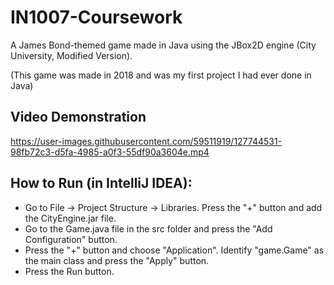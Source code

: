 # IN1007-Coursework
A James Bond-themed game made in Java using the JBox2D engine (City University, Modified Version).

(This game was made in 2018 and was my first project I had ever done in Java)

## Video Demonstration
https://user-images.githubusercontent.com/59511919/127744531-98fb72c3-d5fa-4985-a0f3-55df90a3604e.mp4

## How to Run (in IntelliJ IDEA):
* Go to File -> Project Structure -> Libraries. Press the "+" button and add the CityEngine.jar file.
* Go to the Game.java file in the src folder and press the "Add Configuration" button.
* Press the "+" button and choose "Application". Identify "game.Game" as the main class and press the "Apply" button.
* Press the Run button.

